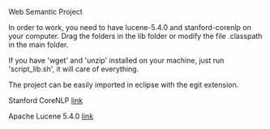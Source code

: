 Web Semantic Project

In order to work, you need to have lucene-5.4.0 and stanford-corenlp on your computer. Drag the folders in the lib folder or modify the file .classpath in the main folder.

If you have 'wget' and 'unzip' installed on your machine, just run 'script_lib.sh', it will care of everything.

The project can be easily imported in eclipse with the egit extension.

Stanford CoreNLP [link](http://nlp.stanford.edu/software/stanford-corenlp-full-2015-12-09.zip)

Apache Lucene 5.4.0 [link](http://apache.panu.it/lucene/java/5.4.0)
